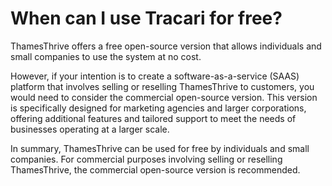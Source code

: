 # When can I use Tracari for free?

ThamesThrive offers a free open-source version that allows individuals and small companies to use the system at no cost.

However, if your intention is to create a software-as-a-service (SAAS) platform that involves selling or reselling
ThamesThrive to customers, you would need to consider the commercial open-source version. This version is specifically
designed for marketing agencies and larger corporations, offering additional features and tailored support to meet the
needs of businesses operating at a larger scale.

In summary, ThamesThrive can be used for free by individuals and small companies. For commercial purposes involving selling
or reselling ThamesThrive, the commercial open-source version is recommended.
